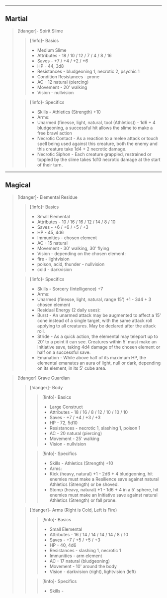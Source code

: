 - - -
## Martial

>[!danger]- Spirit Slime
>>[!info]- Basics
>>* Medium Slime
>>* Attributes - 18 / 10 / 12 / 7 / 4 / 8 / 16
>>* Saves - +7 / +4 / +2 / +6
>>* HP - 44, 3d8
>>* Resistances - bludgeoning 1, necrotic 2, psychic 1
>>* Condition Resistances - prone
>>* AC - 12 natural (piercing)
>>* Movement - 20' walking
>>* Vision - nullvision
>
>>[!info]- Specifics
>>* Skills - Athletics (Strength) +10
>>* Arms:
>>	* Unarmed (finesse, light, natural, tool (Athletics)) - 1d6 + 4 bludgeoning, a successful hit allows the slime to make a free brawl action
>>* Necrotic Contact - As a reaction to a melee attack or touch spell being used against this creature, both the enemy and this creature take 1d4 + 2 necrotic damage.
>>* Necrotic Siphon - Each creature grappled, restrained or toppled by the slime takes 1d10 necrotic damage at the start of their turn.

-- - - -
## Magical

>[!danger]- Elemental Residue
>>[!info]- Basics
>>* Small Elemental
>>* Attributes - 10 / 16 / 16 / 12 / 14 / 8 / 10  
>>* Saves - +6 / +6 / +5 / +3
>>* HP - 45, 4d6
>>* Immunities - chosen element
>>* AC - 15 natural
>>* Movement - 30' walking, 30' flying
>>* Vision - depending on the chosen element:
>>	* fire - lightvision
>>	* poison, acid, thunder - nullvision
>>	* cold - darkvision
>
>>[!info]- Specifics
>>* Skills - Sorcery (Intelligence) +7
>>* Arms:
>>	* Unarmed (finesse, light, natural, range 15') +1 - 3d4 + 3 chosen element
>>* Residual Energy (2 daily uses):
>>	* Burst - An unarmed attack may be augmented to affect a 15' cone instead of a single target, with the same attack roll applying to all creatures. May be declared after the attack roll.
>>	* Stride - As a quick action, the elemental may teleport up to 20' to a point it can see. Creatures within 5' must make an Initiative save, taking 4d4 damage of the chosen element or half on a successful save.
>>* Emanation - While above half of its maximum HP, the elemental emanates an aura of light, null or dark, depending on its element, in its 5' cube area.

>[!danger] Grave Guardian
>>[!danger]- Body
>>>[!info]- Basics
>>>* Large Construct
>>>* Attributes - 18 / 16 / 8 / 12 / 10 / 10 / 10
>>>* Saves - +7 / +4 / +3 / +3
>>>* HP - 72, 5d10
>>>* Resistances - necrotic 1, slashing 1, poison 1
>>>* AC - 20 natural (piercing)
>>>* Movement - 25' walking
>>>* Vision - nullvision
>>
>>>[!info]- Specifics
>>>* Skills - Athletics (Strength) +10
>>>* Arms:
>>>	* Kick (heavy, natural) +1 - 2d6 + 4 bludgeoning, hit enemies must make a Resilience save against natural Athletics (Strength) or be shoved.
>>>	* Stomp (heavy, natural) +1 - 1d6 + 4 in a 5' sphere, hit enemies must make an Initiative save against natural Athletics (Strength) or fall prone.
>
>>[!danger]- Arms (Right is Cold, Left is Fire)
>>>[!info]- Basics
>>>* Small Elemental
>>>* Attributes - 16 / 14 / 14 / 14 / 14 / 8 / 10
>>>* Saves - +7 / +5 / +5 / +3
>>>* HP - 40, 4d6
>>>* Resistances - slashing 1, necrotic 1
>>>* Immunities - arm element
>>>* AC - 17 natural (bludgeoning)
>>>* Movement - 10' around the body
>>>* Vision - darkvision (right), lightvision (left)
>>
>>>[!info]- Specifics
>>>* Skills - 